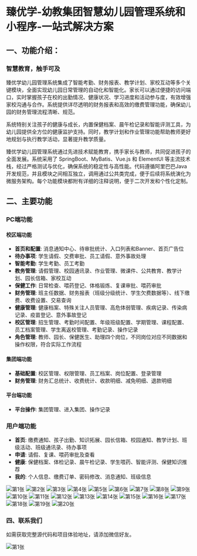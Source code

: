 # 臻优学-幼教集团智慧幼儿园管理系统和小程序-一站式解决方案

## 一、功能介绍：

### 智慧教育，触手可及

臻优学幼儿园管理系统集成了智能考勤、财务报表、教学计划、家校互动等多个关键模块，全面实现幼儿园日常管理的自动化和智能化。家长可以通过便捷的访问端口，实时掌握孩子在校的出勤情况、健康状况、学习进度和活动参与度，有效增强家校沟通与合作。系统提供详尽透明的财务报表和高效的缴费管理功能，确保幼儿园的财务管理流程清晰、规范。

系统特别关注孩子的健康与成长，内置保健档案、晨午检记录和智能评测工具，为幼儿园提供全方位的健康监护支持。同时，教学计划和作业管理功能帮助教师更好地规划与执行教学活动，显著提升教学质量。

臻优学幼儿园管理系统通过先进技术赋能教育，携手家长与教师，共同促进孩子的全面发展。系统采用了 SpringBoot、MyBatis、Vue.js 和 ElementUI 等主流技术栈，经过严格测试与优化，确保系统的稳定性与高性能。代码遵循阿里巴巴Java开发规范，并且模块之间相互独立，调用通过公共类完成，便于后续将系统演化为微服务架构。每个功能模块都附有详细的注释说明，便于二次开发和个性化定制。

## 二、主要功能

### PC端功能

#### 校区端功能

- **首页和配置**: 消息通知中心、待审批统计、入口列表和Banner、首页广告位
- **待办事项**: 学生请假、交费审批、员工请假、意外事故处理
- **智能考勤**: 学生考勤、员工考勤
- **教务管理**: 请假管理、校园通讯录、作业管理、微课件、公共教育、教学计划、园长信箱、家校互动
- **保健工作**: 日常检查、喂药登记、体格锻炼、复课审批、喂药审批
- **财务管理**: 班主任数据、财务报表（班级分级统计、学生欠费数据等）、线下缴费、收费设置、交易查询
- **健康管理**: 健康档案、特殊关注人员管理、高危体弱管理、疾病记录、传染病记录、疫苗登记、意外事故登记
- **校区管理**: 招生管理、考勤时间配置、年级班级配置、学期管理、课程配置、员工档案管理、学生离返校管理、考勤记录、操作记录
- **角色管理**: 教师、园长、保健医生、助理四个岗位，不同岗位对应不同数据和操作权限，符合实际工作流程

#### 集团端功能

- **基础配置**: 校区管理、权限管理、员工档案、岗位配置、登录管理
- **财务管理**: 财务汇总统计、收费统计、收款明细、减免明细、退款明细

#### 平台端功能

- **平台操作**: 集团管理、进入集团、操作记录

### 用户端功能

- **首页**: 缴费通知、孩子出勤、知识拓展、园长信箱、校园通知、教学计划、班级活动、班级通讯录、待办事项
- **申请**: 请假、复课、喂药审批及查看
- **健康**: 保健档案、体检记录、晨午检记录、学生喂药、智能评测、保健知识推荐
- **我的**: 个人信息、缴费订单、密码修改、消息通知、班级信息


![第1张](./doc/幻灯片1.JPG)
![第2张](./doc/幻灯片2.JPG)
![第3张](./doc/幻灯片3.JPG)
![第4张](./doc/幻灯片4.JPG)
![第5张](./doc/幻灯片5.JPG)
![第6张](./doc/幻灯片6.JPG)
![第7张](./doc/幻灯片7.JPG)
![第8张](./doc/幻灯片8.JPG)
![第9张](./doc/幻灯片9.JPG)
![第10张](./doc/幻灯片10.JPG)
![第11张](./doc/幻灯片11.JPG)
![第12张](./doc/幻灯片12.JPG)
![第13张](./doc/幻灯片13.JPG)
![第14张](./doc/幻灯片14.JPG)
![第15张](./doc/幻灯片15.JPG)
![第16张](./doc/幻灯片16.JPG)
![第17张](./doc/幻灯片17.JPG)
![第18张](./doc/幻灯片18.JPG)
![第19张](./doc/幻灯片19.JPG)
![第20张](./doc/幻灯片20.JPG)


### 四、联系我们

如需获取完整源代码和项目体验地址，请添加微信好友。

![第1张](./doc/微信二维码.jpg)


